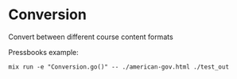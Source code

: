 # Conversion

Convert between different course content formats

Pressbooks example:

```
mix run -e "Conversion.go()" -- ./american-gov.html ./test_out
```
